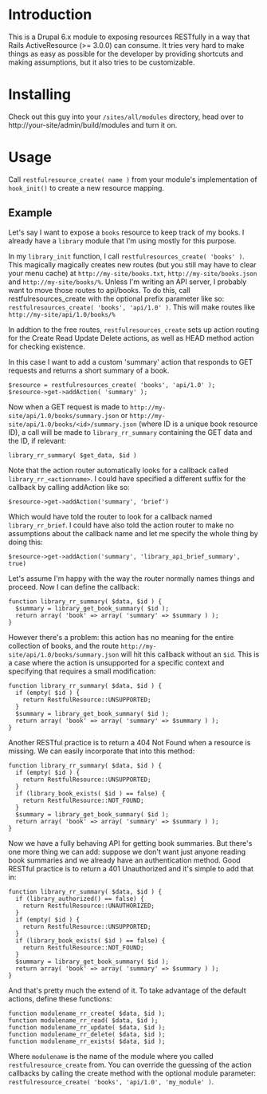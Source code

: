 Introduction
============

This is a Drupal 6.x module to exposing resources RESTfully in a way that
Rails ActiveResource (>= 3.0.0) can consume. It tries very hard to make things
as easy as possible for the developer by providing shortcuts and making
assumptions, but it also tries to be customizable.


Installing
==========

Check out this guy into your `/sites/all/modules` directory, head over to
http://your-site/admin/build/modules and turn it on.


Usage
=====

Call `restfulresource_create( name )` from your module's implementation of
`hook_init()` to create a new resource mapping.


Example
-------

Let's say I want to expose a `books` resource to keep track of my books. I
already have a `library` module that I'm using mostly for this purpose.

In my `library_init` function, I call `restfulresources_create( 'books'
)`. This magically magically creates new routes (but you still may have to
clear your menu cache) at `http://my-site/books.txt`,
`http://my-site/books.json` and `http://my-site/books/%`. Unless I'm writing
an API server, I probably want to move those routes to api/books. To do this,
call restfulresources_create with the optional prefix parameter like so:
`restfulresources_create( 'books', 'api/1.0' )`. This will make routes like
`http://my-site/api/1.0/books/%`

In addtion to the free routes, `restfulresources_create` sets up action
routing for the Create Read Update Delete actions, as well as HEAD method
action for checking existence.

In this case I want to add a custom 'summary' action that responds to GET
requests and returns a short summary of a book.

    $resource = restfulresources_create( 'books', 'api/1.0' );
    $resource->get->addAction( 'summary' );

Now when a GET request is made to `http://my-site/api/1.0/books/summary.json`
or `http://my-site/api/1.0/books/<id>/summary.json` (where ID is a unique book
resource ID), a call will be made to `library_rr_summary` containing the GET
data and the ID, if relevant:
    
    library_rr_summary( $get_data, $id )
    
Note that the action router automatically looks for a callback called
`library_rr_<actionname>`. I could have specified a different suffix for the
callback by calling addAction like so:
    
    $resource->get->addAction('summary', 'brief')

Which would have told the router to look for a callback named
`library_rr_brief`. I could have also told the action router to make no
assumptions about the callback name and let me specify the whole thing by
doing this:

    $resource->get->addAction('summary', 'library_api_brief_summary', true)

Let's assume I'm happy with the way the router normally names things and
proceed. Now I can define the callback:
    
    function library_rr_summary( $data, $id ) {
      $summary = library_get_book_summary( $id );
      return array( 'book' => array( 'summary' => $summary ) );
    }

However there's a problem: this action has no meaning for the entire
collection of books, and the route `http://my-site/api/1.0/books/summary.json`
will hit this callback without an `$id`. This is a case where the action is
unsupported for a specific context and specifying that requires a small modification:

    function library_rr_summary( $data, $id ) {
      if (empty( $id ) {
        return RestfulResource::UNSUPPORTED;
      }
      $summary = library_get_book_summary( $id );
      return array( 'book' => array( 'summary' => $summary ) );
    }

Another RESTful practice is to return a 404 Not Found when a resource is
missing. We can easily incorporate that into this method:

    function library_rr_summary( $data, $id ) {
      if (empty( $id ) {
        return RestfulResource::UNSUPPORTED;
      }
      if (library_book_exists( $id ) == false) {
        return RestfulResource::NOT_FOUND;
      }  
      $summary = library_get_book_summary( $id );
      return array( 'book' => array( 'summary' => $summary ) );
    }

Now we have a fully behaving API for getting book summaries. But there's
one more thing we can add: suppose we don't want just anyone reading book
summaries and we already have an authentication method. Good RESTful practice
is to return a 401 Unauthorized and it's simple to add that in:

    function library_rr_summary( $data, $id ) {
      if (library_authorized() == false) {
        return RestfulResource::UNAUTHORIZED;
      }  
      if (empty( $id ) {
        return RestfulResource::UNSUPPORTED;
      }
      if (library_book_exists( $id ) == false) {
        return RestfulResource::NOT_FOUND;
      }  
      $summary = library_get_book_summary( $id );
      return array( 'book' => array( 'summary' => $summary ) );
    }

And that's pretty much the extend of it. To take advantage of the default
actions, define these functions:

    function modulename_rr_create( $data, $id );
    function modulename_rr_read( $data, $id );
    function modulename_rr_update( $data, $id );
    function modulename_rr_delete( $data, $id );
    function modulename_rr_exists( $data, $id );

Where `modulename` is the name of the module where you called
`restfulresource_create` from. You can override the guessing of the action
callbacks by calling the create method with the optional module parameter:
`restfulresource_create( 'books', 'api/1.0', 'my_module' )`.